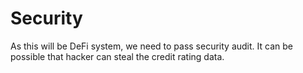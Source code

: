 # Security

As this will be DeFi system, we need to pass security audit.
It can be possible that hacker can steal the credit rating data.